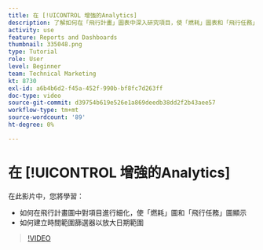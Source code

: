 ```yaml
---
title: 在 [!UICONTROL 增強的Analytics]
description: 了解如何在「飛行計畫」圖表中深入研究項目，使「燃耗」圖表和「飛行任務」圖表在Workfront中顯示。
activity: use
feature: Reports and Dashboards
thumbnail: 335048.png
type: Tutorial
role: User
level: Beginner
team: Technical Marketing
kt: 8730
exl-id: a6b4b6d2-f45a-452f-990b-bf8fc7d263ff
doc-type: video
source-git-commit: d39754b619e526e1a869deedb38dd2f2b43aee57
workflow-type: tm+mt
source-wordcount: '89'
ht-degree: 0%

---
```


# 在 [!UICONTROL 增強的Analytics]

在此影片中，您將學習：

* 如何在飛行計畫圖中對項目進行細化，使「燃耗」圖和「飛行任務」圖顯示
* 如何建立時間範圍篩選器以放大日期範圍

>[!VIDEO](https://video.tv.adobe.com/v/335048/?quality=12)
